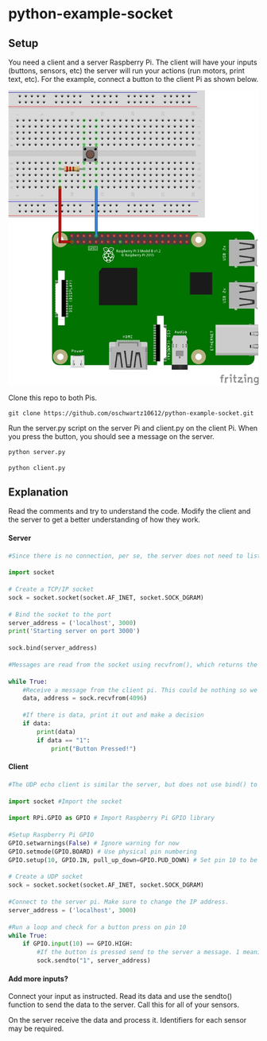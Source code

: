 # python-example-socket

## Setup
You need a client and a server Raspberry Pi. The client will have your inputs (buttons, sensors, etc) the server will run your actions (run motors, print text, etc). For the example, connect a button to the client Pi as shown below.

![Wiring Diagram](/assets/02_Push-button_bb-min.jpg)

Clone this repo to both Pis.

```
git clone https://github.com/oschwartz10612/python-example-socket.git
```

Run the server.py script on the server Pi and client.py on the client Pi. When you press the button, you should see a message on the server.
```
python server.py

python client.py
```

## Explanation
Read the comments and try to understand the code. Modify the client and the server to get a better understanding of how they work.

#### Server
```python
#Since there is no connection, per se, the server does not need to listen for and accept connections. It only needs to use bind() to associate its socket with a port, and then wait for individual messages.

import socket

# Create a TCP/IP socket
sock = socket.socket(socket.AF_INET, socket.SOCK_DGRAM)

# Bind the socket to the port
server_address = ('localhost', 3000)
print('Starting server on port 3000')

sock.bind(server_address)

#Messages are read from the socket using recvfrom(), which returns the data as well as the address of the client from which it was sent.

while True:
    #Receive a message from the client pi. This could be nothing so we need to check.
    data, address = sock.recvfrom(4096)

    #If there is data, print it out and make a decision
    if data:
        print(data)
        if data == "1":
            print("Button Pressed!")
```

#### Client
```python
#The UDP echo client is similar the server, but does not use bind() to attach its socket to an address. It uses sendto() to deliver its message directly to the server, and recvfrom() to receive the response.

import socket #Import the socket

import RPi.GPIO as GPIO # Import Raspberry Pi GPIO library

#Setup Raspberry Pi GPIO
GPIO.setwarnings(False) # Ignore warning for now
GPIO.setmode(GPIO.BOARD) # Use physical pin numbering
GPIO.setup(10, GPIO.IN, pull_up_down=GPIO.PUD_DOWN) # Set pin 10 to be an input pin and set initial value to be pulled low (off)

# Create a UDP socket
sock = socket.socket(socket.AF_INET, socket.SOCK_DGRAM)

#Connect to the server pi. Make sure to change the IP address.
server_address = ('localhost', 3000)

#Run a loop and check for a button press on pin 10
while True:
    if GPIO.input(10) == GPIO.HIGH:
        #If the button is pressed send to the server a message. 1 meaning pressed.
        sock.sendto("1", server_address)
```

#### Add more inputs?
Connect your input as instructed. Read its data and use the sendto() function to send the data to the server. Call this for all of your sensors. 

On the server receive the data and process it. Identifiers for each sensor may be required.
